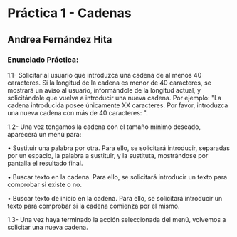 # Práctica 1 - Cadenas
## Andrea Fernández Hita

### Enunciado Práctica:

1.1- Solicitar al usuario que introduzca una cadena de al menos 40 caracteres. Si la longitud de la cadena es menor de 40 caracteres, se mostrará un aviso al usuario, informándole de la longitud actual, y solicitándole que vuelva a introducir una nueva cadena. Por ejemplo: "La cadena introducida posee únicamente XX caracteres. Por favor, introduzca una nueva cadena con más de 40 caracteres: ".

1.2- Una vez tengamos la cadena con el tamaño mínimo deseado, aparecerá un menú para:

• Sustituir una palabra por otra. Para ello, se solicitará introducir, separadas por un espacio, la palabra a sustituir, y la sustituta, mostrándose por pantalla el resultado final.

• Buscar texto en la cadena. Para ello, se solicitará introducir un texto para comprobar si existe o no.

• Buscar texto de inicio en la cadena. Para ello, se solicitará introducir un texto para comprobar si la cadena comienza por el mismo.

1.3- Una vez haya terminado la acción seleccionada del menú, volvemos a solicitar una nueva cadena.
